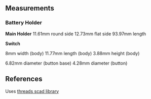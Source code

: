 

## Measurements

### Battery Holder

**Main Holder**
11.61mm round side
12.73mm flat side
93.97mm length

**Switch**

8mm width (body)
11.77mm length (body)
3.88mm height (body)

6.82mm diameter (button base)
4.28mm diameter (button)

## References

Uses [threads scad library](https://github.com/rcolyer/threads-scad)